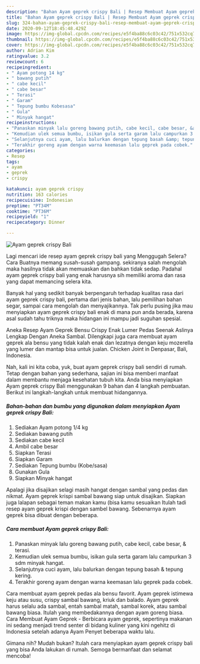 ```yaml
---
description: "Bahan Ayam geprek crispy Bali | Resep Membuat Ayam geprek crispy Bali Yang Sempurna"
title: "Bahan Ayam geprek crispy Bali | Resep Membuat Ayam geprek crispy Bali Yang Sempurna"
slug: 324-bahan-ayam-geprek-crispy-bali-resep-membuat-ayam-geprek-crispy-bali-yang-sempurna
date: 2020-09-12T18:45:48.429Z
image: https://img-global.cpcdn.com/recipes/e5f4ba88c6c03c42/751x532cq70/ayam-geprek-crispy-bali-foto-resep-utama.jpg
thumbnail: https://img-global.cpcdn.com/recipes/e5f4ba88c6c03c42/751x532cq70/ayam-geprek-crispy-bali-foto-resep-utama.jpg
cover: https://img-global.cpcdn.com/recipes/e5f4ba88c6c03c42/751x532cq70/ayam-geprek-crispy-bali-foto-resep-utama.jpg
author: Adrian Kim
ratingvalue: 3.2
reviewcount: 6
recipeingredient:
- " Ayam potong 14 kg"
- " bawang putih"
- " cabe kecil"
- " cabe besar"
- " Terasi"
- " Garam"
- " Tepung bumbu Kobesasa"
- " Gula"
- " Minyak hangat"
recipeinstructions:
- "Panaskan minyak lalu goreng bawang putih, cabe kecil, cabe besar, &amp; terasi."
- "Kemudian ulek semua bumbu, isikan gula serta garam lalu campurkan 3 sdm minyak hangat."
- "Selanjutnya cuci ayam, lalu balurkan dengan tepung basah &amp; tepung kering."
- "Terakhir goreng ayam dengan warna keemasan lalu geprek pada cobek."
categories:
- Resep
tags:
- ayam
- geprek
- crispy

katakunci: ayam geprek crispy 
nutrition: 163 calories
recipecuisine: Indonesian
preptime: "PT34M"
cooktime: "PT36M"
recipeyield: "1"
recipecategory: Dinner

---
```



![Ayam geprek crispy Bali](https://img-global.cpcdn.com/recipes/e5f4ba88c6c03c42/751x532cq70/ayam-geprek-crispy-bali-foto-resep-utama.jpg)

Lagi mencari ide resep ayam geprek crispy bali yang Menggugah Selera? Cara Buatnya memang susah-susah gampang. sekiranya salah mengolah maka hasilnya tidak akan memuaskan dan bahkan tidak sedap. Padahal ayam geprek crispy bali yang enak harusnya sih memiliki aroma dan rasa yang dapat memancing selera kita.

Banyak hal yang sedikit banyak berpengaruh terhadap kualitas rasa dari ayam geprek crispy bali, pertama dari jenis bahan, lalu pemilihan bahan segar, sampai cara mengolah dan menyajikannya. Tak perlu pusing jika mau menyiapkan ayam geprek crispy bali enak di mana pun anda berada, karena asal sudah tahu triknya maka hidangan ini mampu jadi suguhan spesial.

Aneka Resep Ayam Geprek Bensu Crispy Enak Lumer Pedas Seenak Aslinya Lengkap Dengan Aneka Sambal. Dilengkapi juga cara membuat ayam geprek ala bensu yang tidak kalah enak dan lezatnya dengan keju mozerella yang lumer dan mantap bisa untuk jualan. Chicken Joint in Denpasar, Bali, Indonesia.


Nah, kali ini kita coba, yuk, buat ayam geprek crispy bali sendiri di rumah. Tetap dengan bahan yang sederhana, sajian ini bisa memberi manfaat dalam membantu menjaga kesehatan tubuh kita. Anda bisa menyiapkan Ayam geprek crispy Bali menggunakan 9 bahan dan 4 langkah pembuatan. Berikut ini langkah-langkah untuk membuat hidangannya.

<!--inarticleads1-->

##### Bahan-bahan dan bumbu yang digunakan dalam menyiapkan Ayam geprek crispy Bali:

1. Sediakan  Ayam potong 1/4 kg
1. Sediakan  bawang putih
1. Sediakan  cabe kecil
1. Ambil  cabe besar
1. Siapkan  Terasi
1. Siapkan  Garam
1. Sediakan  Tepung bumbu (Kobe/sasa)
1. Gunakan  Gula
1. Siapkan  Minyak hangat


Apalagi jika disajikan selagi masih hangat dengan sambal yang pedas dan nikmat. Ayam geprek krispi sambal bawang siap untuk disajikan. Siapkan juga lalapan sebagai teman makan kamu (bisa kamu sesuaikan Itulah tadi resep ayam geprek krispi dengan sambel bawang. Sebenarnya ayam geprek bisa dibuat dengan beberapa. 

<!--inarticleads2-->

##### Cara membuat Ayam geprek crispy Bali:

1. Panaskan minyak lalu goreng bawang putih, cabe kecil, cabe besar, &amp; terasi.
1. Kemudian ulek semua bumbu, isikan gula serta garam lalu campurkan 3 sdm minyak hangat.
1. Selanjutnya cuci ayam, lalu balurkan dengan tepung basah &amp; tepung kering.
1. Terakhir goreng ayam dengan warna keemasan lalu geprek pada cobek.


Cara membuat ayam geprek pedas ala bensu favorit. Ayam geprek istimewa keju atau susu, crispy sambal bawang, kriuk dan balado. Ayam geprek harus selalu ada sambal, entah sambal matah, sambal korek, atau sambal bawang biasa. Itulah yang membedakannya dengan ayam goreng biasa. Cara Membuat Ayam Geprek - Berbicara ayam geprek, sepertinya makanan ini sedang menjadi trend senter di bidang kuliner yang kini ngehitz di Indonesia setelah adanya Ayam Penyet beberapa waktu lalu. 

Gimana nih? Mudah bukan? Itulah cara menyiapkan ayam geprek crispy bali yang bisa Anda lakukan di rumah. Semoga bermanfaat dan selamat mencoba!
